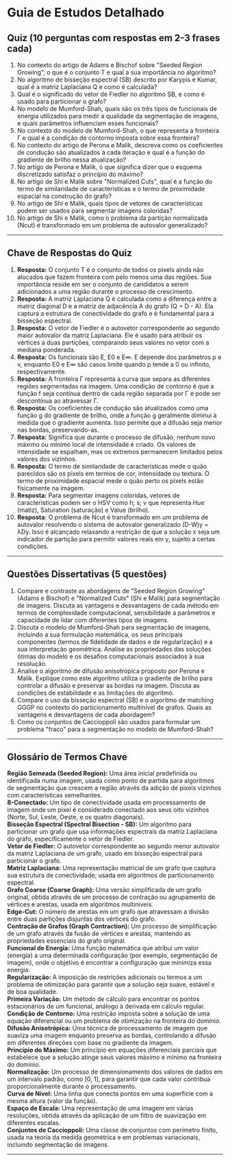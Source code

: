 # Guia de Estudos Detalhado

## Quiz (10 perguntas com respostas em 2-3 frases cada)

1. No contexto do artigo de Adams e Bischof sobre "Seeded Region Growing", o que é o conjunto T e qual a sua importância no algoritmo?  
2. No algoritmo de bisseção espectral (SB) descrito por Karypis e Kumar, qual é a matriz Laplaciana Q e como é calculada?  
3. Qual é o significado do vetor de Fiedler no algoritmo SB, e como é usado para particionar o grafo?  
4. No modelo de Mumford-Shah, quais são os três tipos de funcionais de energia utilizados para medir a qualidade da segmentação de imagens, e quais parâmetros influenciam esses funcionais?  
5. No contexto do modelo de Mumford-Shah, o que representa a fronteira Γ e qual é a condição de contorno imposta sobre essa fronteira?  
6. No contexto do artigo de Perona e Malik, descreva como os coeficientes de condução são atualizados a cada iteração e qual é a função do gradiente de brilho nessa atualização?  
7. No artigo de Perona e Malik, o que significa dizer que o esquema discretizado satisfaz o princípio do máximo?  
8. No artigo de Shi e Malik sobre "Normalized Cuts", qual é a função do termo de similaridade de características e o termo de proximidade espacial na construção do grafo?  
9. No artigo de Shi e Malik, quais tipos de vetores de características podem ser usados para segmentar imagens coloridas?  
10. No artigo de Shi e Malik, como o problema da partição normalizada (Ncut) é transformado em um problema de autovalor generalizado?  

---

## Chave de Respostas do Quiz

1. **Resposta:** O conjunto T é o conjunto de todos os pixels ainda não alocados que fazem fronteira com pelo menos uma das regiões. Sua importância reside em ser o conjunto de candidatos a serem adicionados a uma região durante o processo de crescimento.  
2. **Resposta:** A matriz Laplaciana Q é calculada como a diferença entre a matriz diagonal D e a matriz de adjacência A do grafo (Q = D - A). Ela captura a estrutura de conectividade do grafo e é fundamental para a bisseção espectral.  
3. **Resposta:** O vetor de Fiedler é o autovetor correspondente ao segundo maior autovalor da matriz Laplaciana. Ele é usado para atribuir os vértices a duas partições, comparando seus valores no vetor com a mediana ponderada.  
4. **Resposta:** Os funcionais são E, E0 e E∞. E depende dos parâmetros p e v, enquanto E0 e E∞ são casos limite quando p tende a 0 ou infinito, respectivamente.  
5. **Resposta:** A fronteira Γ representa a curva que separa as diferentes regiões segmentadas na imagem. Uma condição de contorno é que a função f seja contínua dentro de cada região separada por Γ e pode ser descontínua ao atravessar Γ.  
6. **Resposta:** Os coeficientes de condução são atualizados como uma função g do gradiente de brilho, onde a função g geralmente diminui à medida que o gradiente aumenta. Isso permite que a difusão seja menor nas bordas, preservando-as.  
7. **Resposta:** Significa que durante o processo de difusão, nenhum novo máximo ou mínimo local de intensidade é criado. Os valores de intensidade se espalham, mas os extremos permanecem limitados pelos valores dos vizinhos.  
8. **Resposta:** O termo de similaridade de características mede o quão parecidos são os pixels em termos de cor, intensidade ou textura. O termo de proximidade espacial mede o quão perto os pixels estão fisicamente na imagem.  
9. **Resposta:** Para segmentar imagens coloridas, vetores de características podem ser o HSV como h; s; v que representa Hue (matiz), Saturation (saturação) e Value (brilho).  
10. **Resposta:** O problema de Ncut é transformado em um problema de autovalor resolvendo o sistema de autovalor generalizado (D-W)y = λDy. Isso é alcançado relaxando a restrição de que a solução x seja um indicador de partição para permitir valores reais em y, sujeito a certas condições.  

---

## Questões Dissertativas (5 questões)

1. Compare e contraste as abordagens de "Seeded Region Growing" (Adams e Bischof) e "Normalized Cuts" (Shi e Malik) para segmentação de imagens. Discuta as vantagens e desvantagens de cada método em termos de complexidade computacional, sensibilidade a parâmetros e capacidade de lidar com diferentes tipos de imagens.  
2. Discuta o modelo de Mumford-Shah para segmentação de imagens, incluindo a sua formulação matemática, os seus principais componentes (termos de fidelidade de dados e de regularização) e a sua interpretação geométrica. Analise as propriedades das soluções ótimas do modelo e os desafios computacionais associados à sua resolução.  
3. Analise o algoritmo de difusão anisotrópica proposto por Perona e Malik. Explique como este algoritmo utiliza o gradiente de brilho para controlar a difusão e preservar as bordas na imagem. Discuta as condições de estabilidade e as limitações do algoritmo.  
4. Compare o uso da bisseção espectral (SB) e o algoritmo de matching GGGP no contexto do particionamento multinível de grafos. Quais as vantagens e desvantagens de cada abordagem?  
5. Como os conjuntos de Caccioppoli são usados para formular um problema "fraco" para a segmentação no modelo de Mumford-Shah?  

---

## Glossário de Termos Chave

**Região Semeada (Seeded Region):** Uma área inicial predefinida ou identificada numa imagem, usada como ponto de partida para algoritmos de segmentação que crescem a região através da adição de pixels vizinhos com características semelhantes.  
**8-Conectado:** Um tipo de conectividade usada em processamento de imagem onde um pixel é considerado conectado aos seus oito vizinhos (Norte, Sul, Leste, Oeste, e os quatro diagonais).  
**Bisseção Espectral (Spectral Bisection - SB):** Um algoritmo para particionar um grafo que usa informações espectrais da matriz Laplaciana do grafo, especificamente o vetor de Fiedler.  
**Vetor de Fiedler:** O autovetor correspondente ao segundo menor autovalor da matriz Laplaciana de um grafo, usado em bisseção espectral para particionar o grafo.  
**Matriz Laplaciana:** Uma representação matricial de um grafo que captura sua estrutura de conectividade; usada em algoritmos de particionamento espectral.  
**Grafo Coarse (Coarse Graph):** Uma versão simplificada de um grafo original, obtida através de um processo de contração ou agrupamento de vértices e arestas, usada em algoritmos multiníveis.  
**Edge-Cut:** O número de arestas em um grafo que atravessam a divisão entre duas partições disjuntas dos vértices do grafo.  
**Contração de Grafos (Graph Contraction):** Um processo de simplificação de um grafo através da fusão de vértices e arestas, mantendo as propriedades essenciais do grafo original.  
**Funcional de Energia:** Uma função matemática que atribui um valor (energia) a uma determinada configuração (por exemplo, segmentação de imagem), onde o objetivo é encontrar a configuração que minimiza essa energia.  
**Regularização:** A imposição de restrições adicionais ou termos a um problema de otimização para garantir que a solução seja suave, estável e de boa qualidade.  
**Primeira Variação:** Um método de cálculo para encontrar os pontos estacionários de um funcional, análogo à derivada em cálculo regular.  
**Condição de Contorno:** Uma restrição imposta sobre a solução de uma equação diferencial ou um problema de otimização na fronteira do domínio.  
**Difusão Anisotrópica:** Uma técnica de processamento de imagem que suaviza uma imagem enquanto preserva as bordas, controlando a difusão em diferentes direções com base no gradiente da imagem.  
**Princípio do Máximo:** Um princípio em equações diferenciais parciais que estabelece que a solução atinge seus valores máximo e mínimo na fronteira do domínio.  
**Normalização:** Um processo de dimensionamento dos valores de dados em um intervalo padrão, como [0, 1], para garantir que cada valor contribua proporcionalmente durante o processamento.  
**Curva de Nível:** Uma linha que conecta pontos em uma superfície com a mesma altura (valor da função).  
**Espaço de Escala:** Uma representação de uma imagem em várias resoluções, obtida através da aplicação de um filtro de suavização em diferentes escalas.  
**Conjuntos de Caccioppoli:** Uma classe de conjuntos com perímetro finito, usada na teoria da medida geométrica e em problemas variacionais, incluindo segmentação de imagens.  

---
